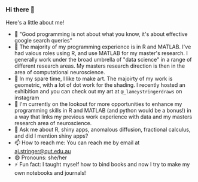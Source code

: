 ### Hi there 👋

<!--**AmyStringer/AmyStringer** is a ✨ _special_ ✨ repository because its `README.md` (this file) appears on your GitHub profile. -->

Here's a little about me! 

- 🔭 "Good programming is not about what you know, it's about effective google search queries"  
- 🌱 The majority of my programming experience is in R and MATLAB. I've had vaious roles using R, and use MATLAB for my master's research. I generally work under the broad umbrella of "data science" in a range of different research areas. My masters research direction is then in the area of computational neuroscience. 
- 👯 In my spare time, I like to make art. The majoirty of my work is geometric, with a lot of dot work for the shading. I recently hosted an exhibition and you can check out my art at `@_lameystringerdraws` on instagram 
- 🤔 I'm currently on the lookout for more opportunities to enhance my programming skills in R and MATLAB (and python would be a bonus!) in a way that links my previous work experience with data and my masters research area of neuroscience.  
- 💬 Ask me about R, shiny apps, anomalous diffusion, fractional calculus, and did I mention shiny apps? 
- 📫 How to reach me: You can reach me by email at aj.stringer@qut.edu.au
- 😄 Pronouns: she/her
- ⚡ Fun fact: I taught myself how to bind books and now I try to make my own notebooks and journals! 
